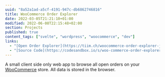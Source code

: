 ```yaml
---
uuid: "8a52a1ad-a5cf-4191-947c-db6862746816"
title: WooCommerce Order Explorer
date: 2022-03-05T21:21:10+01:00
modified: 2022-06-08T22:15:48+02:00
section: Projects 
published: true
content_tags: ["svelte", "wordpress", "woocommerce", "dev"]
links:
  - "[Open Order Explorer](https://tiim.ch/woocommerce-order-explorer-js/)"
  - "[Source Code](https://codesandbox.io/s/woo-commerce-order-explorer-js-vmu3h)"
---
```


A small client side only web app to browse all open orders on your [WooCommerce](https://woocommerce.com/) store. All data is stored in the browser.
